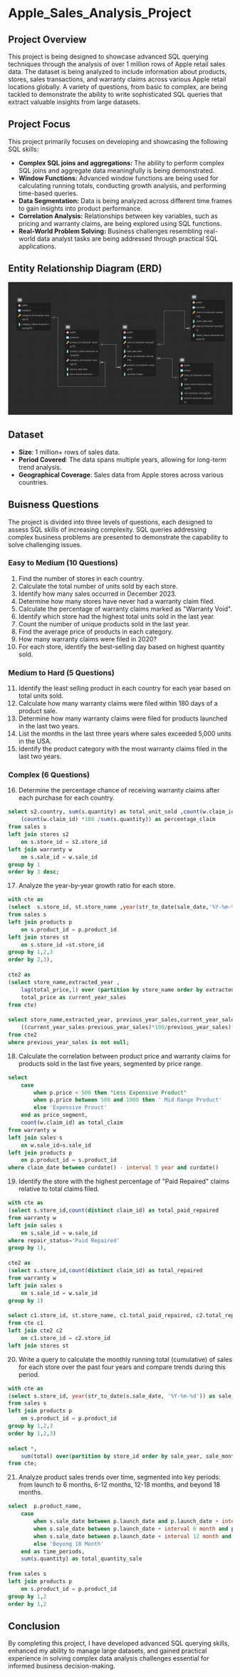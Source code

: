 # Apple_Sales_Analysis_Project

## Project Overview
This project is being designed to showcase advanced SQL querying techniques through the analysis of over 1 million rows of Apple retail sales data. The dataset is being analyzed to include information about products, stores, sales transactions, and warranty claims across various Apple retail locations globally. A variety of questions, from basic to complex, are being tackled to demonstrate the ability to write sophisticated SQL queries that extract valuable insights from large datasets.

## Project Focus

This project primarily focuses on developing and showcasing the following SQL skills:
- **Complex SQL joins and aggregations:** The ability to perform complex SQL joins and aggregate data meaningfully is being demonstrated.
- **Window Functions:** Advanced window functions are being used for calculating running totals, conducting growth analysis, and performing time-based queries.
- **Data Segmentation:** Data is being analyzed across different time frames to gain insights into product performance.
- **Correlation Analysis:** Relationships between key variables, such as pricing and warranty claims, are being explored using SQL functions.
- **Real-World Problem Solving:** Business challenges resembling real-world data analyst tasks are being addressed through practical SQL applications.


## Entity Relationship Diagram (ERD)

![ERD](https://github.com/najirh/Apple-Retail-Sales-SQL-Project---Analyzing-Millions-of-Sales-Rows/blob/main/erd.png)

## Dataset

- **Size**: 1 million+ rows of sales data.
- **Period Covered**: The data spans multiple years, allowing for long-term trend analysis.
- **Geographical Coverage**: Sales data from Apple stores across various countries.

## Buisness Questions

The project is divided into three levels of questions, each designed to assess SQL skills of increasing complexity. SQL queries addressing complex business problems are presented to demonstrate the capability to solve challenging issues.

### Easy to Medium (10 Questions)

1. Find the number of stores in each country.
2. Calculate the total number of units sold by each store.
3. Identify how many sales occurred in December 2023.
4. Determine how many stores have never had a warranty claim filed.
5. Calculate the percentage of warranty claims marked as "Warranty Void".
6. Identify which store had the highest total units sold in the last year.
7. Count the number of unique products sold in the last year.
8. Find the average price of products in each category.
9. How many warranty claims were filed in 2020?
10. For each store, identify the best-selling day based on highest quantity sold.

### Medium to Hard (5 Questions)

11. Identify the least selling product in each country for each year based on total units sold.
12. Calculate how many warranty claims were filed within 180 days of a product sale.
13. Determine how many warranty claims were filed for products launched in the last two years.
14. List the months in the last three years where sales exceeded 5,000 units in the USA.
15. Identify the product category with the most warranty claims filed in the last two years.

### Complex (6 Questions)

16. Determine the percentage chance of receiving warranty claims after each purchase for each country.
``` sql
select s2.country, sum(s.quantity) as total_unit_sold ,count(w.claim_id) as total_claim, 
	(count(w.claim_id) *100 /sum(s.quantity)) as percentage_claim
from sales s
left join stores s2
	on s.store_id = s2.store_id
left join warranty w
	on s.sale_id = w.sale_id
group by 1
order by 3 desc;
```
17. Analyze the year-by-year growth ratio for each store.
```sql
with cte as
(select  s.store_id, st.store_name ,year(str_to_date(sale_date,'%Y-%m-%d'))as extracted_year,sum(s.quantity * p.price) as total_price
from sales s
left join products p
	on s.product_id = p.product_id
left join stores st
	on s.store_id =st.store_id
group by 1,2,3
order by 2,3),

cte2 as
(select store_name,extracted_year , 
	lag(total_price,1) over (partition by store_name order by extracted_year) as previous_year_sales,
    total_price as current_year_sales
from cte)

select store_name,extracted_year, previous_year_sales,current_year_sales, 
	((current_year_sales-previous_year_sales)*100/previous_year_sales) as growth_ratio
from cte2
where previous_year_sales is not null;
```
18. Calculate the correlation between product price and warranty claims for products sold in the last five years, segmented by price range.
```sql
select 
	case
		when p.price < 500 then "Less Expensive Product"
		when p.price between 500 and 1000 then ' Mid Range Product'
        else 'Expensive Prouct'
	end as price_segment,
	count(w.claim_id) as total_claim
from warranty w
left join sales s
	on w.sale_id=s.sale_id
left join products p
	on p.product_id = s.product_id
where claim_date between curdate() - interval 5 year and curdate()
```
19. Identify the store with the highest percentage of "Paid Repaired" claims relative to total claims filed.
```sql
with cte as
(select s.store_id,count(distinct claim_id) as total_paid_repaired
from warranty w
left join sales s
	on s.sale_id = w.sale_id
where repair_status='Paid Repaired'
group by 1),

cte2 as
(select s.store_id,count(distinct claim_id) as total_repaired
from warranty w
left join sales s
	on s.sale_id = w.sale_id
group by 1)

select c1.store_id, st.store_name, c1.total_paid_repaired, c2.total_repaired, (c1.total_paid_repaired *100/ c2.total_repaired) as paid_ratio
from cte c1
left join cte2 c2
	on c1.store_id = c2.store_id
left join stores st
```

20. Write a query to calculate the monthly running total (cumulative) of sales for each store over the past four years and compare trends during this period.
```sql
with cte as
(select s.store_id, year(str_to_date(s.sale_date, '%Y-%m-%d')) as sale_year, month(str_to_date(s.sale_date, '%Y-%m-%d')) as sale_month, sum(s.quantity * p.price) as total
from sales s
left join products p
	on s.product_id = p.product_id
group by 1,2,3
order by 1,2,3)

select *,
	sum(total) over(partition by store_id order by sale_year, sale_month) as running_total
from cte;
```
21. Analyze product sales trends over time, segmented into key periods: from launch to 6 months, 6-12 months, 12-18 months, and beyond 18 months.
```sql
select  p.product_name, 
	case 
		when s.sale_date between p.launch_date and p.launch_date + interval 6 month then '0-6 Month'
        when s.sale_date between p.launch_date + interval 6 month and p.launch_date + interval 12 month then '6-12 Month'
        when s.sale_date between p.launch_date + interval 12 month and p.launch_date + interval 18 month then '12-18 Month'
        else 'Beyong 18 Month'
	end as time_periods,
    sum(s.quantity) as total_quantity_sale
    
from sales s
left join products p
	on s.product_id = p.product_id
group by 1,2
order by 1,2
```
## Conclusion

By completing this project, I have developed advanced SQL querying skills, enhanced my ability to manage large datasets, and gained practical experience in solving complex data analysis challenges essential for informed business decision-making.
